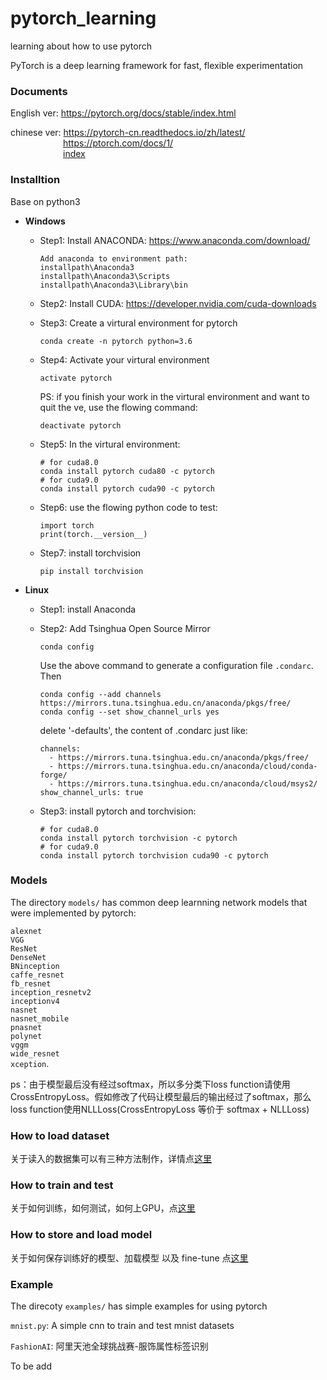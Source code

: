 # pytorch_learning
learning about how to use pytorch

PyTorch is a deep learning framework for fast, flexible experimentation

### Documents

English ver:  https://pytorch.org/docs/stable/index.html

chinese ver: https://pytorch-cn.readthedocs.io/zh/latest/ <br>&emsp;&emsp;&emsp;&emsp;&emsp;&emsp;https://ptorch.com/docs/1/<br>&emsp;&emsp;&emsp;&emsp;&emsp;&emsp;[index](docs/index.md)

### Installtion

   Base on python3

* **Windows**

  * Step1: Install ANACONDA: https://www.anaconda.com/download/

    ```shell
    Add anaconda to environment path:
    installpath\Anaconda3
    installpath\Anaconda3\Scripts
    installpath\Anaconda3\Library\bin
    ```

  * Step2: Install CUDA: https://developer.nvidia.com/cuda-downloads

  * Step3: Create a virtural environment for  pytorch

    ```shell
    conda create -n pytorch python=3.6
    ```

  * Step4: Activate your virtural environment

    ```shell
    activate pytorch
    ```

    PS: if you finish your work in the virtural environment and want to quit the ve, use the flowing command:

    ```
    deactivate pytorch
    ```

  * Step5: In the virtural environment:

    ```shell
    # for cuda8.0
    conda install pytorch cuda80 -c pytorch 
    # for cuda9.0
    conda install pytorch cuda90 -c pytorch 
    ```

  * Step6: use the flowing python code to test:

    ~~~shell
    import torch
    print(torch.__version__)
    ~~~

  * Step7: install torchvision

    ```shell
    pip install torchvision
    ```

* **Linux**

  * Step1: install Anaconda 

  * Step2: Add Tsinghua Open Source Mirror

    ```shell
    conda config
    ```

    Use the above command to generate a configuration file `.condarc`. Then

    ```shell
    conda config --add channels https://mirrors.tuna.tsinghua.edu.cn/anaconda/pkgs/free/
    conda config --set show_channel_urls yes
    ```

    delete '-defaults', the content of .condarc just like:

    ```shell
    channels:
      - https://mirrors.tuna.tsinghua.edu.cn/anaconda/pkgs/free/
      - https://mirrors.tuna.tsinghua.edu.cn/anaconda/cloud/conda-forge/
      - https://mirrors.tuna.tsinghua.edu.cn/anaconda/cloud/msys2/
    show_channel_urls: true
    ```

  * Step3: install pytorch and torchvision:

    ```shell
    # for cuda8.0
    conda install pytorch torchvision -c pytorch
    # for cuda9.0
    conda install pytorch torchvision cuda90 -c pytorch
    ```



### Models

The directory `models/` has common deep learnning network models that were implemented by pytorch:

`alexnet`<br>`VGG`<br>`ResNet`<br> `DenseNet`<br>`BNinception`<br>`caffe_resnet`<br>`fb_resnet`<br>`inception_resnetv2`<br>`inceptionv4`<br>`nasnet`<br>`nasnet_mobile`<br>`pnasnet`<br>`polynet`<br>`vggm`<br>`wide_resnet`<br>`xception`.<br>

ps：由于模型最后没有经过softmax，所以多分类下loss function请使用CrossEntropyLoss。假如修改了代码让模型最后的输出经过了softmax，那么loss function使用NLLLoss(CrossEntropyLoss 等价于 softmax + NLLLoss)



### How to load dataset

关于读入的数据集可以有三种方法制作，详情点[这里](dataset/README.md)



### How to train and test

关于如何训练，如何测试，如何上GPU，点[这里](run/README.md)



### How to store and load model

关于如何保存训练好的模型、加载模型 以及 fine-tune 点[这里](store/README.md)



### Example

The direcoty `examples/` has simple examples for using pytorch<br>

`mnist.py`: A simple cnn to train and test mnist datasets<br>

`FashionAI`: 阿里天池全球挑战赛-服饰属性标签识别

To be add